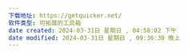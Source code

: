 ```yaml
---
下载地址: https://getquicker.net/
软件类型: 可拓展的工具箱
date created: 2024-03-31日 星期日 , 04:58:02 下午
date modified: 2024-03-31日 星期日 , 09:36:30 晚上
---
```

